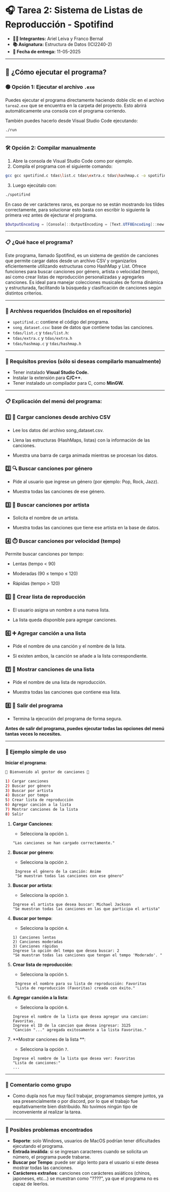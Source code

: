# 🎧 Tarea 2: Sistema de Listas de Reproducción - **Spotifind**

* **👨‍💻 Integrantes:** Ariel Leiva y Franco Bernal
* **📚 Asignatura:** Estructura de Datos (ICI2240-2)
* **📅 Fecha de entrega:** 11-05-2025

---

## 🚀 ¿Cómo ejecutar el programa?

### 🟢 Opción 1: Ejecutar el archivo `.exe`

Puedes ejecutar el programa directamente haciendo doble clic en el archivo `tarea2.exe` que se encuentra en la carpeta del proyecto.
Esto abrirá automáticamente una consola con el programa corriendo.

También puedes hacerlo desde Visual Studio Code ejecutando:

```bash
./run
```

---

### 🛠️ Opción 2: Compilar manualmente

1. Abre la consola de Visual Studio Code como por ejemplo.
2. Compila el programa con el siguiente comando:

```bash
gcc gcc spotifind.c tdas\list.c tdas\extra.c tdas\hashmap.c -o spotifind
```

3. Luego ejecútalo con:

```bash
./spotifind
```

En caso de ver carácteres raros, es porque no se están mostrando los tildes correctamente, para solucionar esto basta con escribir lo siguiente la primera vez antes de ejecturar el programa.

```powershell
$OutputEncoding = [Console]::OutputEncoding = [Text.UTF8Encoding]::new()
```


---

### 📋 ¿Qué hace el programa?

Este programa, llamado Spotifind, es un sistema de gestión de canciones que permite cargar datos desde un archivo CSV y organizarlos eficientemente utilizando estructuras como HashMap y List. Ofrece funciones para buscar canciones por género, artista o velocidad (tempo), así como crear listas de reproducción personalizadas y agregarles canciones. Es ideal para manejar colecciones musicales de forma dinámica y estructurada, facilitando la búsqueda y clasificación de canciones según distintos criterios.

---

### 📂 Archivos requeridos (Incluídos en el repositorio)

- `spotifind.c`: contiene el código del programa.
- `song_dataset.csv`: base de datos que contiene todas las canciones.
- `tdas/list.c` y `tdas/list.h`:
- `tdas/extra.c` y `tdas/extra.h`
- `tdas/hashmap.c` y `tdas/hashmap.h`

---

### 🔧 Requisitos previos (sólo si deseas compilarlo manualmente)

- Tener instalado **Visual Studio Code.**
- Instalar la extensión para **C/C++**.
- Tener instalado un compilador para C, como **MinGW.**

---

### 📋 Explicación del menú del programa:

### 1️⃣ 📂 Cargar canciones desde archivo CSV

- Lee los datos del archivo song_dataset.csv.

- Llena las estructuras (HashMaps, listas) con la información de las canciones.

- Muestra una barra de carga animada mientras se procesan los datos.

### 2️⃣ 🔍 Buscar canciones por género

- Pide al usuario que ingrese un género (por ejemplo: Pop, Rock, Jazz).

- Muestra todas las canciones de ese género.

### 3️⃣ 🎤 Buscar canciones por artista

- Solicita el nombre de un artista.

- Muestra todas las canciones que tiene ese artista en la base de datos.

### 4️⃣ ⏱️ Buscar canciones por velocidad (tempo)

Permite buscar canciones por tempo:

   + Lentas (tempo < 90)

   + Moderadas (90 ≤ tempo ≤ 120)

   + Rápidas (tempo > 120)

### 5️⃣ 🎵 Crear lista de reproducción

- El usuario asigna un nombre a una nueva lista.

- La lista queda disponible para agregar canciones.

### 6️⃣ ➕ Agregar canción a una lista

- Pide el nombre de una canción y el nombre de la lista.

- Si existen ambos, la canción se añade a la lista correspondiente.

### 7️⃣ 📄 Mostrar canciones de una lista

- Pide el nombre de una lista de reproducción.

- Muestra todas las canciones que contiene esa lista.

### 8️⃣ 🚪 Salir del programa

- Termina la ejecución del programa de forma segura.
  
**Antes de salir del programa, puedes ejecutar todas las opciones del menú tantas veces lo necesites.**

---

### 🚀 Ejemplo simple de uso

**Iniciar el programa**:
   ```bash
   🎵 Bienvenido al gestor de canciones 🎵

   1) Cargar canciones 
   2) Buscar por género
   3) Buscar por artista 
   4) Buscar por tempo  
   5) Crear lista de reproducción  
   6) Agregar canción a la lista   
   7) Mostrar canciones de la lista  
   8) Salir
```
1. **Cargar Canciones**:
   - Selecciona la opción `1`.
   ```
   "Las canciones se han cargado correctamente."
   ```

2. **Buscar por género**:
   - Selecciona la opción `2`.
   ```
    Ingrese el género de la canción: Anime
    "Se muestran todas las canciones con ese género"
    ```
3. **Buscar por artista**:
   - Selecciona la opción `3`.
   ```
   Ingrese el artista que desea buscar: Michael Jackson
   "Se muestran todas las canciones en las que participa el artista"
   ```
4. **Buscar por tempo**:
   - Selecciona la opción `4`.
   ```
   1) Canciones lentas
   2) Canciones moderadas
   3) Canciones rápidas
   Ingrese la opción del tempo que desea buscar: 2
   "Se muestran todas las canciones que tengan el tempo 'Moderado'. "
   ```
5. **Crear lista de reproducción**:
   - Selecciona la opción `5`.
   ```
    Ingrese el nombre para su lista de reproducción: Favoritas
    "Lista de reproducción (Favoritas) creada con éxito."
   ```
6. **Agregar canción a la lista**:
    - Selecciona la opción `6`.
   ```
   Ingrese el nombre de la lista que desea agregar una cancion: Favoritas.
   Ingrese el ID de la cancion que desea ingresar: 3125
   "Canción "..." agregada exitosamente a la lista Favoritas."
   ``` 
7. **Mostrar canciones de la lista **:
    - Selecciona la opción `7`.
   ```
   Ingrese el nombre de la lista que desea ver: Favoritas
   "Lista de canciones:"
   ...
   ``` 
---

### 🔨 Comentario como grupo

- Como dupla nos fue muy fácil trabajar, programamos siempre juntos, ya sea presencialmente o por discord, por lo que el trabajo fue equitativamente bien distribuido. No tuvimos ningún tipo de inconveniente al realizar la tarea.

---

### 🐞 Posibles problemas encontrados

- **Soporte**: solo Windows, usuarios de MacOS podrían tener dificultades ejecutando el programa.
- **Entrada inválida**: si se ingresan caracteres cuando se solicita un número, el programa puede trabarse.
- **Buscar por Tempo**: puede ser algo lento para el usuario si este desea mostrar todas las canciones.
- **Carácteres extraños**: canciones con carácteres asiáticos (chinos, japoneses, etc...) se muestran como "????", ya que el programa no es capaz de leerlos.
